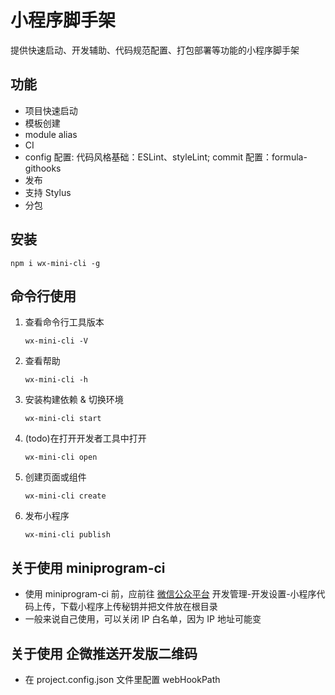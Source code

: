 # 小程序脚手架

提供快速启动、开发辅助、代码规范配置、打包部署等功能的小程序脚手架

## 功能

- 项目快速启动
- 模板创建
- module alias
- CI
- config 配置: 代码风格基础：ESLint、styleLint; commit 配置：formula-githooks
- 发布
- 支持 Stylus
- 分包

## 安装

`npm i wx-mini-cli -g`

## 命令行使用

1. 查看命令行工具版本

   `wx-mini-cli -V`

2. 查看帮助

   `wx-mini-cli -h`

3. 安装构建依赖 & 切换环境

   `wx-mini-cli start`

4. (todo)在打开开发者工具中打开

   `wx-mini-cli open`

5. 创建页面或组件

   `wx-mini-cli create`

6. 发布小程序

   `wx-mini-cli publish`

## 关于使用 miniprogram-ci

- 使用 miniprogram-ci 前，应前往 [微信公众平台](https://mp.weixin.qq.com/) 开发管理-开发设置-小程序代码上传，下载小程序上传秘钥并把文件放在根目录
- 一般来说自己使用，可以关闭 IP 白名单，因为 IP 地址可能变

## 关于使用 企微推送开发版二维码

- 在 project.config.json 文件里配置 webHookPath
